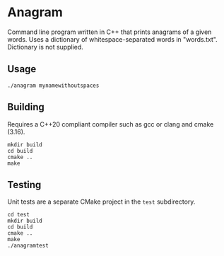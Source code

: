 # Anagram

Command line program written in C++ that prints anagrams of a given words. Uses a dictionary of whitespace-separated words in "words.txt". Dictionary is not supplied.

## Usage

    ./anagram mynamewithoutspaces

## Building

Requires a C++20 compliant compiler such as gcc or clang and cmake (3.16).

    mkdir build
    cd build
    cmake ..
    make

## Testing

Unit tests are a separate CMake project in the `test` subdirectory.

    cd test
    mkdir build
    cd build
    cmake ..
    make
    ./anagramtest

